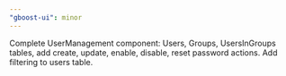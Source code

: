 ```yaml
---
"gboost-ui": minor
---
```


Complete UserManagement component: Users, Groups, UsersInGroups tables, add create, update, enable, disable, reset password actions. Add filtering to users table.
